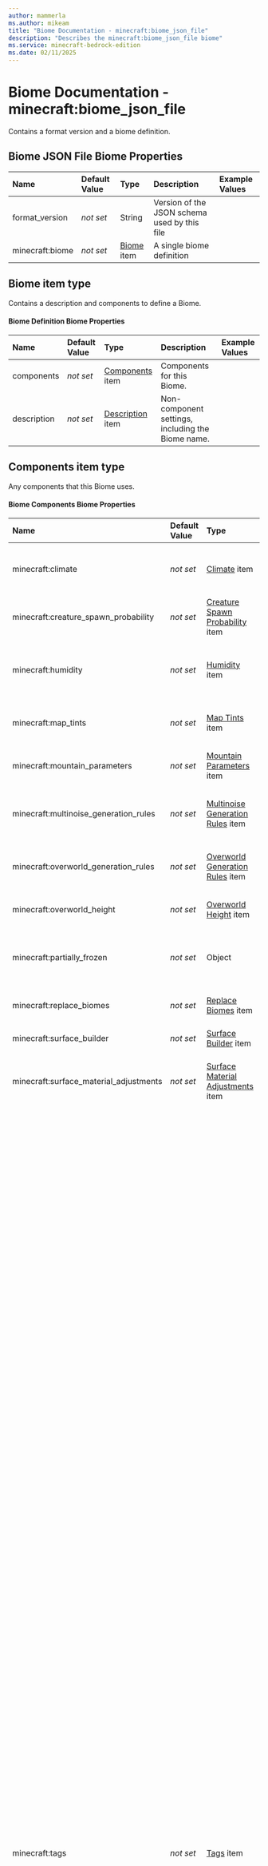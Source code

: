 ```yaml
---
author: mammerla
ms.author: mikeam
title: "Biome Documentation - minecraft:biome_json_file"
description: "Describes the minecraft:biome_json_file biome"
ms.service: minecraft-bedrock-edition
ms.date: 02/11/2025 
---
```


# Biome Documentation - minecraft:biome_json_file

Contains a format version and a biome definition.


## Biome JSON File Biome Properties

|Name       |Default Value |Type |Description |Example Values |
|:----------|:-------------|:----|:-----------|:------------- |
| format_version | *not set* | String | Version of the JSON schema used by this file |  | 
| minecraft:biome | *not set* | [Biome](#biome-item-type) item | A single biome definition |  | 

## Biome item type
Contains a description and components to define a Biome.


#### Biome Definition Biome Properties

|Name       |Default Value |Type |Description |Example Values |
|:----------|:-------------|:----|:-----------|:------------- |
| components | *not set* | [Components](#components-item-type) item | Components for this Biome. |  | 
| description | *not set* | [Description](#description-item-type) item | Non-component settings, including the Biome name. |  | 

## Components item type
Any components that this Biome uses.


#### Biome Components Biome Properties

|Name       |Default Value |Type |Description |Example Values |
|:----------|:-------------|:----|:-----------|:------------- |
| minecraft:climate | *not set* | [Climate](#climate-item-type) item | Describes temperature, humidity, precipitation, and similar. Biomes without this component will have default values. |  | 
| minecraft:creature_spawn_probability | *not set* | [Creature Spawn Probability](#creature-spawn-probability-item-type) item | Probability that creatures will spawn within the biome when a chunk is generated. |  | 
| minecraft:humidity | *not set* | [Humidity](#humidity-item-type) item | Forces a biome to ether always be humid or never humid. Humidity effects the spread chance, and spread rate of fire in the biome |  | 
| minecraft:map_tints | *not set* | [Map Tints](#map-tints-item-type) item | Sets the color grass and foliage will be tinted by in this biome on the map. |  | 
| minecraft:mountain_parameters | *not set* | [Mountain Parameters](#mountain-parameters-item-type) item | Noise parameters used to drive mountain terrain generation in Overworld. |  | 
| minecraft:multinoise_generation_rules | *not set* | [Multinoise Generation Rules](#multinoise-generation-rules-item-type) item | Controls how this biome is instantiated (and then potentially modified) during world generation of the nether. |  | 
| minecraft:overworld_generation_rules | *not set* | [Overworld Generation Rules](#overworld-generation-rules-item-type) item | Controls how this biome is instantiated (and then potentially modified) during world generation of the overworld. |  | 
| minecraft:overworld_height | *not set* | [Overworld Height](#overworld-height-item-type) item | Noise parameters used to drive terrain height in the Overworld. |  | 
| minecraft:partially_frozen | *not set* | Object | Component will impact the temperature in a frozen biome, causing some areas to not be frozen. Ex: patchy ice, patchy snow |  | 
| minecraft:replace_biomes | *not set* | [Replace Biomes](#replace-biomes-item-type) item | Replaces a specified portion of one or more Minecraft biomes. |  | 
| minecraft:surface_builder | *not set* | [Surface Builder](#surface-builder-item-type) item | Controls the materials used for terrain generation. |  | 
| minecraft:surface_material_adjustments | *not set* | [Surface Material Adjustments](#surface-material-adjustments-item-type) item | Specify fine-detail changes to blocks used in terrain generation (based on a noise function). |  | 
| minecraft:tags | *not set* | [Tags](#tags-item-type) item | Attach arbitrary string tags to this biome.<br>Most biome tags are referenced by JSON settings, but some meanings of tags are directly implemented in the game's code. These tags are listed here:<br>birch: Biome uses wildflowers (mutually exclusive with other flower biome tags). Does nothing if biome is tagged "hills".<br>cold: Villagers will be dressed for snowy weather.<br>deep: Pre-Caves and Cliffs, prevents an ocean from having islands or connected rivers and makes the biome less likely to have hills.<br>desert: Allows partially-buried ruined portals to be placed in the biome. Sand blocks will play ambient sounds when the player is nearby.<br>extreme_hills: Ruined portals can be placed higher than normal. Biomes tagged "forest" or "forest_generation" will use normal Overworld flowers instead of forest flowers.<br>flower_forest: Biome uses forest flowers (mutually exclusive with other flower biome tags).<br>forest: Biome uses forest flowers (mutually exclusive with other flower biome tags). Does nothing if biome is tagged tagged "taiga" or "extreme_hills".<br>forest_generation: Equivalent to "forest".<br>frozen: Villagers will be dressed for snowy weather. Prevents the biome from containing lava springs if it is also tagged "ocean".<br>ice: Around ruined portals, lava is always replaced by Netherrack and Netherrack cannot be replaced by magma.<br>ice_plains: Prevents the biome from containing lava springs if it is also tagged "mutated".<br>jungle: Ruined portals will be very mossy.<br>hills: Biomes tagged "meadow" or "birch" will use normal Overworld flowers instead of wildflowers.<br>meadow: Biome uses wildflowers (mutually exclusive with other flower biome tags). Does nothing if biome is tagged "hills".<br>mesa: Sand blocks will play ambient sounds when the player is nearby.<br>mountain: Ruined portals can be placed higher than normal.<br>mutated: Pre-Caves and Cliffs, prevents switching to the specified "mutate_transformation" as the biome is already considered mutated. Prevents the biome from containing lava springs if it is also tagged "ice_plains".<br>no_legacy_worldgen: Prevents biome from using legacy world generation behavior unless the biome is being placed in the Overworld.<br>ocean: Prevents the biome from containing lava springs if it is also tagged "frozen". Allows ruined portals to be found underwater. Pre-Caves and Cliffs, determines if shorelines and rivers should be placed at the edges of the biome and identifies the biome as a shallow ocean for placing islands, unless the "deep" tag is present.<br>pale_garden: Biome uses closed-eye blossoms (mutually exclusive with other flower biome tags).<br>plains: Biome uses plains flowers (mutually exclusive with other flower biome tags).<br>rare: Pre-Caves and Cliffs, this tag flags the biome as a special biome. Oceans cannot be special.<br>swamp: Allows ruined portals to be found underwater. Biome uses swamp flowers (mutually exclusive with other flower biome tags).<br>taiga: Biomes tagged "forest" or "forest_generation" will use normal Overworld flowers instead of forest flowers. |  | 

## Climate item type
Describes temperature, humidity, precipitation, and similar. Biomes without this component will have default values.


#### Minecraft Climate Biome Properties

|Name       |Default Value |Type |Description |Example Values |
|:----------|:-------------|:----|:-----------|:------------- |
| ash | *not set* | Decimal number | Density of ash precipitation visuals |  | 
| blue_spores | *not set* | Decimal number | Density of blue spore precipitation visuals |  | 
| downfall | *not set* | Decimal number | Amount that precipitation affects colors and block changes. Setting to 0 will stop rain from falling in the biome. |  | 
| red_spores | *not set* | Decimal number | Density of red spore precipitation visuals |  | 
| snow_accumulation | *not set* | Array of numbers | Minimum and maximum snow level, each multiple of 0.125 is another snow layer Value must have at least 2 items. Value must have at most 2 items. |  | 
| temperature | *not set* | Decimal number | Temperature affects a variety of visual and behavioral things, including snow and ice placement, sponge drying, and sky color |  | 
| white_ash | *not set* | Decimal number | Density of white ash precipitation visuals |  | 

## Creature Spawn Probability item type
Probability that creatures will spawn within the biome when a chunk is generated.


#### Minecraft Creature Spawn Probability Biome Properties

|Name       |Default Value |Type |Description |Example Values |
|:----------|:-------------|:----|:-----------|:------------- |
| probability | *not set* | Decimal number | Probabiltity between [0.0, 0.75] of creatures spawning within the biome on chunk generation. Value must be <= 0.75. |  | 

## Humidity item type
Forces a biome to ether always be humid or never humid. Humidity effects the spread chance, and spread rate of fire in the biome.


#### Minecraft Humidity Biome Properties

|Name       |Default Value |Type |Description |Example Values |
|:----------|:-------------|:----|:-----------|:------------- |
| is_humid | *not set* | Boolean true/false |  |  | 

## Map Tints item type
Sets the color grass and foliage will be tinted by in this biome on the map.


#### Minecraft Map Tints Biome Properties

|Name       |Default Value |Type |Description |Example Values |
|:----------|:-------------|:----|:-----------|:------------- |
| foliage | *not set* | String | Sets the color foliage will be tinted by in this biome on the map. |  | 
| foliage (Alternate 1) | *not set* | Array of numbers |  |  | 
| grass | *not set* | Object | Controls whether the grass will use a custom tint color or a noise based tint color. |  | 

## Mountain Parameters item type
Noise parameters used to drive mountain terrain generation in Overworld.


#### Minecraft Mountain Parameters Biome Properties

|Name       |Default Value |Type |Description |Example Values |
|:----------|:-------------|:----|:-----------|:------------- |
| east_slopes | *not set* | Boolean true/false | Enable for east-facing slopes |  | 
| material | *not set* | Object | Block type use as steep material |  | 
| north_slopes | *not set* | Boolean true/false | Enable for north-facing slopes |  | 
| south_slopes | *not set* | Boolean true/false | Enable for south-facing slopes |  | 
| steep_material_adjustment | *not set* | [Steep Material Adjustment](#steep-material-adjustment-item-type) item | Defines surface material for steep slopes |  | 
| top_slide | *not set* | [Top Slide](#top-slide-item-type) item | Controls the density tapering that happens at the top of the world to prevent terrain from reaching too high |  | 
| west_slopes | *not set* | Boolean true/false | Enable for west-facing slopes |  | 

## Steep Material Adjustment item type
Defines surface material for steep slopes.


#### Mountain Parameters - Steep Material Adjustment Settings Properties

|Name       |Default Value |Type |Description |Example Values |
|:----------|:-------------|:----|:-----------|:------------- |
| east_slopes | *not set* | Boolean true/false | Enable for east-facing slopes |  | 
| material | *not set* | Object | Block type use as steep material |  | 
| north_slopes | *not set* | Boolean true/false | Enable for north-facing slopes |  | 
| south_slopes | *not set* | Boolean true/false | Enable for south-facing slopes |  | 
| west_slopes | *not set* | Boolean true/false | Enable for west-facing slopes |  | 

## Top Slide item type
Controls the density tapering that happens at the top of the world to prevent terrain from reaching too high.


#### Mountain Parameters - Top Slide Settings Properties

|Name       |Default Value |Type |Description |Example Values |
|:----------|:-------------|:----|:-----------|:------------- |
| enabled | *not set* | Boolean true/false | If false, top slide will be disabled. If true, other parameters will be taken into account. |  | 

## Multinoise Generation Rules item type
Controls how this biome is instantiated (and then potentially modified) during world generation of the nether.


#### Minecraft Multinoise Generation Rules Biome Properties

|Name       |Default Value |Type |Description |Example Values |
|:----------|:-------------|:----|:-----------|:------------- |
| target_altitude | *not set* | Decimal number | Altitude with which this biome should be generated, relative to other biomes. |  | 
| target_humidity | *not set* | Decimal number | Humidity with which this biome should be generated, relative to other biomes. |  | 
| target_temperature | *not set* | Decimal number | Temperature with which this biome should be generated, relative to other biomes. |  | 
| target_weirdness | *not set* | Decimal number | Weirdness with which this biome should be generated, relative to other biomes. |  | 
| weight | *not set* | Decimal number | Weight with which this biome should be generated, relative to other biomes. |  | 

## Overworld Generation Rules item type
Controls how this biome is instantiated (and then potentially modified) during world generation of the overworld.


#### Minecraft Overworld Generation Rules Biome Properties

|Name       |Default Value |Type |Description |Example Values |
|:----------|:-------------|:----|:-----------|:------------- |
| generate_for_climates | *not set* | Array of objects | Can be just the name of a biome, or an array of any size. If an array, each entry can be a biome name string, or an array of size 2, where the first entry is a biome name and the second entry is a positive integer representing how that biome is weighted against other entries. If no weight is provided, a weight of 1 is used. |  | 
| hills_transformation | *not set* | Array of strings | An array of any size containing arrays of exactly two elements. For each contained array, the first element is a climate category string ('medium', 'warm', 'lukewarm', 'cold', or 'frozen'). The second element is a positive integer for how much that entry is weighted relative to other entries. |  | 
| hills_transformation (Alternate 1) | *not set* | Object |  |  | 
| mutate_transformation | *not set* | Array of strings | What biome to switch to when converting to a mutated biome |  | 
| mutate_transformation (Alternate 1) | *not set* | Object |  |  | 
| river_transformation | *not set* | Array of strings | What biome to switch to when converting to a river biome (if not the Vanilla 'river' biome) |  | 
| river_transformation (Alternate 1) | *not set* | Object |  |  | 
| shore_transformation | *not set* | Array of strings | What biome to switch to when adjacent to an ocean biome |  | 
| shore_transformation (Alternate 1) | *not set* | Object |  |  | 

## Overworld Height item type
Noise parameters used to drive terrain height in the Overworld.


#### Minecraft Overworld Height Biome Properties

|Name       |Default Value |Type |Description |Example Values |
|:----------|:-------------|:----|:-----------|:------------- |
| noise_params | *not set* | Array of numbers | First value is depth - more negative means deeper underwater, while more positive means higher. Second value is scale, which affects how much noise changes as it moves from the surface. Value must have at least 2 items. Value must have at most 2 items. |  | 
| noise_type | *not set* | String | Specifies a preset based on a built-in setting rather than manually using noise_params |  | 

## Replace Biomes item type
Replaces a specified portion of one or more Minecraft biomes.


#### Minecraft Replace Biomes Biome Properties

|Name       |Default Value |Type |Description |Example Values |
|:----------|:-------------|:----|:-----------|:------------- |
| replacements | *not set* | [Replacements](#replacements-item-type) item | List of biome replacement configurations. Retroactively adding a new replacement to the front of this list will cause the world generation to change. Please add any new replacements to the end of the list. |  | 

## Replacements item type
Represents the replacement information used to determine the placement of the overriding biome.


#### Biome Replacement Biome Properties

|Name       |Default Value |Type |Description |Example Values |
|:----------|:-------------|:----|:-----------|:------------- |
| amount | *not set* | Decimal number | Noise value used to determine whether or not the replacement is attempted, similar to a percentage. Must be in the range (0.0, 1.0]. Value must be <= 1. |  | 
| dimension | *not set* | String | Dimension in which this replacement can happen. Must be 'minecraft:overworld'. |  | 
| noise_frequency_scale | *not set* | Decimal number | Scaling value used to alter the frequency of replacement attempts. A lower frequency will mean a bigger contiguous biome area that occurs less often. A higher frequency will mean smaller contiguous biome areas that occur more often. Must be in the range (0.0, 100.0]. Value must be <= 100. |  | 
| targets | *not set* | Array of objects | Biomes that are going to be replaced by the overriding biome. Target biomes must not contain namespaces. Value must have at least 1 items. |  | 

## Surface Builder item type
Controls the materials used for terrain generation.


#### Minecraft Surface Builder Biome Properties

|Name       |Default Value |Type |Description |Example Values |
|:----------|:-------------|:----|:-----------|:------------- |
| builder | *not set* | Object | Controls the block types used for terrain generation. |  | 

## Surface Material Adjustments item type
Specify fine-detail changes to blocks used in terrain generation (based on a noise function).


#### Minecraft Surface Material Adjustments Biome Properties

|Name       |Default Value |Type |Description |Example Values |
|:----------|:-------------|:----|:-----------|:------------- |
| adjustments | *not set* | Array of [Adjustments](#adjustments-item-type) items | All adjustments that match the column's noise values will be applied in the order listed. |  | 
| foundation_material | *not set* | Object | Controls the block type used deep underground in this biome when this adjustment is active. |  | 
| mid_material | *not set* | Object | Controls the block type used in a layer below the surface of this biome when this adjustment is active. |  | 
| sea_floor_material | *not set* | Object | Controls the block type used as a floor for bodies of water in this biome when this adjustment is active. |  | 
| sea_material | *not set* | Object | Controls the block type used in the bodies of water in this biome when this adjustment is active. |  | 
| top_material | *not set* | Object | Controls the block type used for the surface of this biome when this adjustment is active. |  | 

## Adjustments item type
An adjustment to generated terrain, replacing blocks based on the specified settings.


#### Surface Material Adjustments - Surface Adjustment Settings Properties

|Name       |Default Value |Type |Description |Example Values |
|:----------|:-------------|:----|:-----------|:------------- |
| height_range | *not set* | Decimal number | Defines a range of noise values [min, max] for which this adjustment should be applied. Value must have at least 2 items. Value must have at most 2 items. |  | 
| height_range (Alternate 1) | *not set* | Boolean true/false |  |  | 
| height_range (Alternate 2) | *not set* | String |  |  | 
| materials | *not set* | [Materials](#materials-item-type) item | The specific blocks used for this surface adjustment |  | 
| noise_frequency_scale | *not set* | Decimal number | The scale to multiply by the position when accessing the noise value for the material adjustments. |  | 
| noise_range | *not set* | Array of numbers | Defines a range of noise values [min, max] for which this adjustment should be applied. Value must have at least 2 items. Value must have at most 2 items. |  | 

## Materials item type
The specific blocks used for this surface adjustment.


#### Surface Material Adjustments - Surface Adjustment Materials Settings Properties

|Name       |Default Value |Type |Description |Example Values |
|:----------|:-------------|:----|:-----------|:------------- |
| foundation_material | *not set* | Object | Controls the block type used deep underground in this biome when this adjustment is active. |  | 
| mid_material | *not set* | Object | Controls the block type used in a layer below the surface of this biome when this adjustment is active. |  | 
| sea_floor_material | *not set* | Object | Controls the block type used as a floor for bodies of water in this biome when this adjustment is active. |  | 
| sea_material | *not set* | Object | Controls the block type used in the bodies of water in this biome when this adjustment is active. |  | 
| top_material | *not set* | Object | Controls the block type used for the surface of this biome when this adjustment is active. |  | 

## Tags item type
Attach arbitrary string tags to this biome.
Most biome tags are referenced by JSON settings, but some meanings of tags are directly implemented in the game's code. These tags are listed here:
birch: Biome uses wildflowers (mutually exclusive with other flower biome tags). Does nothing if biome is tagged "hills".
cold: Villagers will be dressed for snowy weather.
deep: Pre-Caves and Cliffs, prevents an ocean from having islands or connected rivers and makes the biome less likely to have hills.
desert: Allows partially-buried ruined portals to be placed in the biome. Sand blocks will play ambient sounds when the player is nearby.
extreme_hills: Ruined portals can be placed higher than normal. Biomes tagged "forest" or "forest_generation" will use normal Overworld flowers instead of forest flowers.
flower_forest: Biome uses forest flowers (mutually exclusive with other flower biome tags).
forest: Biome uses forest flowers (mutually exclusive with other flower biome tags). Does nothing if biome is tagged tagged "taiga" or "extreme_hills".
forest_generation: Equivalent to "forest".
frozen: Villagers will be dressed for snowy weather. Prevents the biome from containing lava springs if it is also tagged "ocean".
ice: Around ruined portals, lava is always replaced by Netherrack and Netherrack cannot be replaced by magma.
ice_plains: Prevents the biome from containing lava springs if it is also tagged "mutated".
jungle: Ruined portals will be very mossy.
hills: Biomes tagged "meadow" or "birch" will use normal Overworld flowers instead of wildflowers.
meadow: Biome uses wildflowers (mutually exclusive with other flower biome tags). Does nothing if biome is tagged "hills".
mesa: Sand blocks will play ambient sounds when the player is nearby.
mountain: Ruined portals can be placed higher than normal.
mutated: Pre-Caves and Cliffs, prevents switching to the specified "mutate_transformation" as the biome is already considered mutated. Prevents the biome from containing lava springs if it is also tagged "ice_plains".
no_legacy_worldgen: Prevents biome from using legacy world generation behavior unless the biome is being placed in the Overworld.
ocean: Prevents the biome from containing lava springs if it is also tagged "frozen". Allows ruined portals to be found underwater. Pre-Caves and Cliffs, determines if shorelines and rivers should be placed at the edges of the biome and identifies the biome as a shallow ocean for placing islands, unless the "deep" tag is present.
pale_garden: Biome uses closed-eye blossoms (mutually exclusive with other flower biome tags).
plains: Biome uses plains flowers (mutually exclusive with other flower biome tags).
rare: Pre-Caves and Cliffs, this tag flags the biome as a special biome. Oceans cannot be special.
swamp: Allows ruined portals to be found underwater. Biome uses swamp flowers (mutually exclusive with other flower biome tags).
taiga: Biomes tagged "forest" or "forest_generation" will use normal Overworld flowers instead of forest flowers.


#### Minecraft Tags Biome Properties

|Name       |Default Value |Type |Description |Example Values |
|:----------|:-------------|:----|:-----------|:------------- |
| tags | *not set* | Array of strings | Array of string tags used by other systems such as entity spawning |  | 

## Description item type
Contains non-component settings for a Biome.


#### Biome Description Biome Properties

|Name       |Default Value |Type |Description |Example Values |
|:----------|:-------------|:----|:-----------|:------------- |
| identifier | *not set* | Object | The name of the Biome, used by other features like the '/locate biome' command. Identifiers should only be lowercase. Value must match a regular expression pattern of "^[a-z0-9._%+-]+:[a-z0-9._%+-]+$". |  | 
